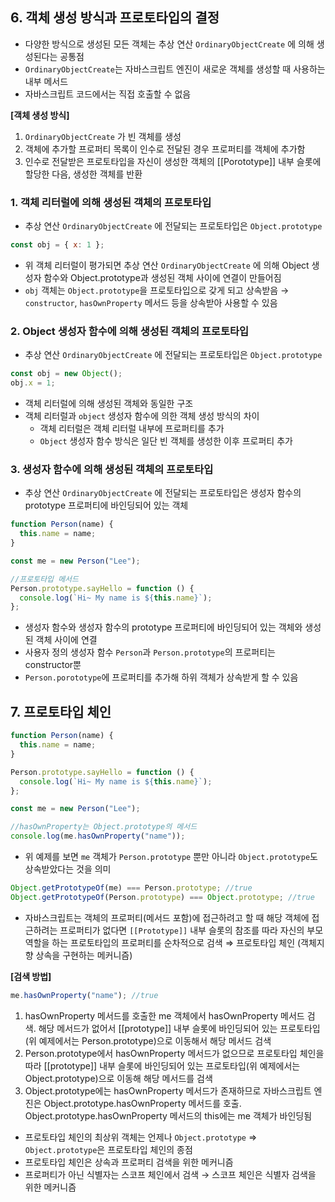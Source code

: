 ## 6. 객체 생성 방식과 프로토타입의 결정

- 다양한 방식으로 생성된 모든 객체는 추상 연산 `OrdinaryObjectCreate` 에 의해 생성된다는 공통점
- `OrdinaryObjectCreate`는 자바스크립트 엔진이 새로운 객체를 생성할 때 사용하는 내부 메서드
- 자바스크립트 코드에서는 직접 호출할 수 없음

**[객체 생성 방식]**

1. `OrdinaryObjectCreate` 가 빈 객체를 생성
2. 객체에 추가할 프로퍼티 목록이 인수로 전달된 경우 프로퍼티를 객체에 추가함
3. 인수로 전달받은 프로토타입을 자신이 생성한 객체의 [[Porototype]] 내부 슬롯에 할당한 다음, 생성한 객체를 반환

### 1. 객체 리터럴에 의해 생성된 객체의 프로토타입

- 추상 연산 `OrdinaryObjectCreate` 에 전달되는 프로토타입은 `Object.prototype`

```jsx
const obj = { x: 1 };
```

- 위 객체 리터럴이 평가되면 추상 연산 `OrdinaryObjectCreate` 에 의해 Object 생성자 함수와 Object.prototype과 생성된 객체 사이에 연결이 만들어짐
- `obj` 객체는 `Object.prototype`을 프로토타입으로 갖게 되고 상속받음
  → `constructor`, `hasOwnProperty` 메서드 등을 상속받아 사용할 수 있음

### 2. Object 생성자 함수에 의해 생성된 객체의 프로토타입

- 추상 연산 `OrdinaryObjectCreate` 에 전달되는 프로토타입은 `Object.prototype`

```jsx
const obj = new Object();
obj.x = 1;
```

- 객체 리터럴에 의해 생성된 객체와 동일한 구조
- 객체 리터럴과 `object` 생성자 함수에 의한 객체 생성 방식의 차이
  - 객체 리터럴은 객체 리터럴 내부에 프로퍼티를 추가
  - `Object` 생성자 함수 방식은 일단 빈 객체를 생성한 이후 프로퍼티 추가

### 3. 생성자 함수에 의해 생성된 객체의 프로토타입

- 추상 연산 `OrdinaryObjectCreate` 에 전달되는 프로토타입은 생성자 함수의 prototype 프로퍼티에 바인딩되어 있는 객체

```jsx
function Person(name) {
  this.name = name;
}

const me = new Person("Lee");

//프로토타입 메서드
Person.prototype.sayHello = function () {
  console.log(`Hi~ My name is ${this.name}`);
};
```

- 생성자 함수와 생성자 함수의 prototype 프로퍼티에 바인딩되어 있는 객체와 생성된 객체 사이에 연결
- 사용자 정의 생성자 함수 `Person`과 `Person.prototype`의 프로퍼티는 constructor뿐
- `Person.porototype`에 프로퍼티를 추가해 하위 객체가 상속받게 할 수 있음

## 7. 프로토타입 체인

```jsx
function Person(name) {
  this.name = name;
}

Person.prototype.sayHello = function () {
  console.log(`Hi~ My name is ${this.name}`);
};

const me = new Person("Lee");

//hasOwnProperty는 Object.prototype의 메서드
console.log(me.hasOwnProperty("name"));
```

- 위 예제를 보면 `me` 객체가 `Person.prototype` 뿐만 아니라 `Object.prototype`도 상속받았다는 것을 의미

```jsx
Object.getPrototypeOf(me) === Person.prototype; //true
Object.getPrototypeOf(Person.prototype) === Object.prototype; //true
```

- 자바스크립트는 객체의 프로퍼티(메서드 포함)에 접근하려고 할 때 해당 객체에 접근하려는 프로퍼티가 없다면 `[[Prototype]]` 내부 슬롯의 참조를 따라 자신의 부모 역할을 하는 프로토타입의 프로퍼티를 순차적으로 검색 ⇒ 프로토타입 체인 (객체지향 상속을 구현하는 메커니즘)

**[검색 방법]**

```jsx
me.hasOwnProperty("name"); //true
```

1. hasOwnProperty 메서드를 호출한 me 객체에서 hasOwnProperty 메서드 검색. 해당 메서드가 없어서 [[prototype]] 내부 슬롯에 바인딩되어 있는 프로토타입(위 예제에서는 Person.prototype)으로 이동해서 해당 메서드 검색
2. Person.prototype에서 hasOwnProperty 메서드가 없으므로 프로토타입 체인을 따라 [[prototype]] 내부 슬롯에 바인딩되어 있는 프로토타입(위 예제에서는 Object.prototype)으로 이동해 해당 메서드를 검색
3. Object.prototype에는 hasOwnProperty 메서드가 존재하므로 자바스크립트 엔진은 Object.prototype.hasOwnProperty 메서드를 호출. Object.prototype.hasOwnProperty 메서드의 this에는 me 객체가 바인딩됨

- 프로토타입 체인의 최상위 객체는 언제나 `Object.prototype` ⇒ `Object.prototype`은 프로토타입 체인의 종점
- 프로토타입 체인은 상속과 프로퍼티 검색을 위한 메커니즘
- 프로퍼티가 아닌 식별자는 스코프 체인에서 검색 → 스코프 체인은 식별자 검색을 위한 메커니즘
